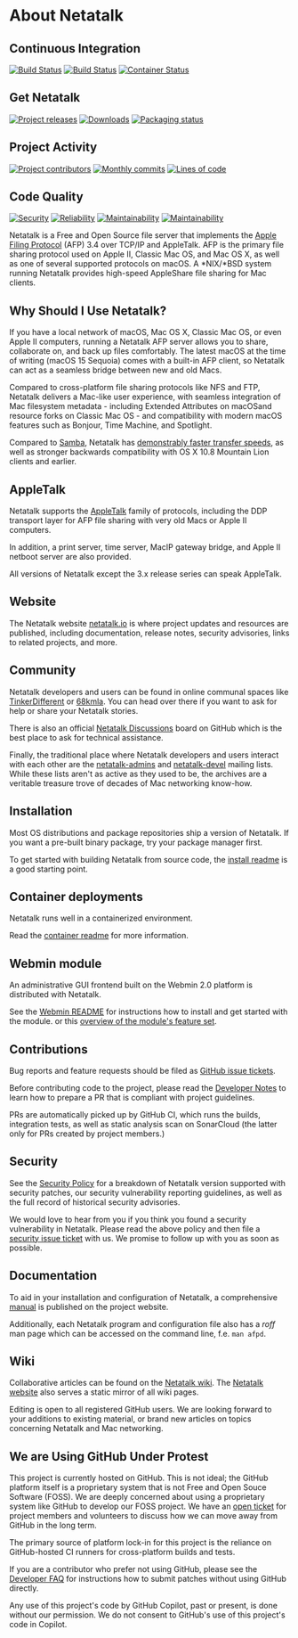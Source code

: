 # About Netatalk

## Continuous Integration

[![Build Status](https://github.com/Netatalk/netatalk/actions/workflows/build.yml/badge.svg)](https://github.com/Netatalk/netatalk/actions/workflows/build.yml)
[![Build Status](https://github.com/Netatalk/netatalk/actions/workflows/test.yml/badge.svg)](https://github.com/Netatalk/netatalk/actions/workflows/test.yml)
[![Container Status](https://github.com/Netatalk/netatalk/actions/workflows/containers.yml/badge.svg)](https://github.com/Netatalk/netatalk/actions/workflows/containers.yml)

## Get Netatalk

[![Project releases](https://img.shields.io/github/release/Netatalk/netatalk)](https://github.com/Netatalk/netatalk/releases)
[![Downloads](https://img.shields.io/github/downloads/Netatalk/netatalk/total)](https://github.com/Netatalk/netatalk/releases)
[![Packaging status](https://repology.org/badge/tiny-repos/netatalk.svg)](https://repology.org/project/netatalk/versions)

## Project Activity

[![Project contributors](https://img.shields.io/github/contributors/Netatalk/netatalk)](https://github.com/Netatalk/netatalk/graphs/contributors)
[![Monthly commits](https://img.shields.io/github/commit-activity/m/Netatalk/netatalk)](https://github.com/Netatalk/netatalk/graphs/commit-activity)
[![Lines of code](https://sonarcloud.io/api/project_badges/measure?project=Netatalk_netatalk&metric=ncloc)](https://sonarcloud.io/project/overview?id=Netatalk_netatalk)

## Code Quality

[![Security](https://sonarcloud.io/api/project_badges/measure?project=Netatalk_netatalk&metric=security_rating)](https://sonarcloud.io/project/overview?id=Netatalk_netatalk)
[![Reliability](https://sonarcloud.io/api/project_badges/measure?project=Netatalk_netatalk&metric=reliability_rating)](https://sonarcloud.io/project/overview?id=Netatalk_netatalk)
[![Maintainability](https://sonarcloud.io/api/project_badges/measure?project=Netatalk_netatalk&metric=sqale_rating)](https://sonarcloud.io/project/overview?id=Netatalk_netatalk)
[![Maintainability](https://sonarcloud.io/api/project_badges/measure?project=Netatalk_netatalk&metric=duplicated_lines_density)](https://sonarcloud.io/project/overview?id=Netatalk_netatalk)

Netatalk is a Free and Open Source file server that implements
the [Apple Filing Protocol](https://en.wikipedia.org/wiki/Apple_Filing_Protocol)
(AFP) 3.4 over TCP/IP and AppleTalk.
AFP is the primary file sharing protocol used on Apple II, Classic Mac OS, and Mac OS X,
as well as one of several supported protocols on macOS.
A *NIX/*BSD system running Netatalk provides high-speed AppleShare file sharing for Mac clients.

## Why Should I Use Netatalk?

If you have a local network of macOS, Mac OS X, Classic Mac OS, or even Apple II computers,
running a Netatalk AFP server allows you to share, collaborate on, and back up files comfortably.
The latest macOS at the time of writing (macOS 15 Sequoia) comes with a built-in AFP client,
so Netatalk can act as a seamless bridge between new and old Macs.

Compared to cross-platform file sharing protocols like NFS and FTP, Netatalk delivers a Mac-like user experience,
with seamless integration of Mac filesystem metadata - including Extended Attributes on macOSand resource forks
on Classic Mac OS - and compatibility with modern macOS features such as Bonjour, Time Machine, and Spotlight.

Compared to [Samba](https://www.samba.org/), Netatalk has [demonstrably faster transfer speeds](https://netatalk.io/docs/Benchmarks),
as well as stronger backwards compatibility with OS X 10.8 Mountain Lion clients and earlier.

## AppleTalk

Netatalk supports the [AppleTalk](https://en.wikipedia.org/wiki/AppleTalk) family of protocols,
including the DDP transport layer for AFP file sharing with very old Macs or Apple II computers.

In addition, a print server, time server, MacIP gateway bridge, and Apple II netboot server
are also provided.

All versions of Netatalk except the 3.x release series can speak AppleTalk.

## Website

The Netatalk website [netatalk.io](https://netatalk.io) is where project updates and resources are published,
including documentation, release notes, security advisories, links to related projects, and more.

## Community

Netatalk developers and users can be found in online communal spaces like [TinkerDifferent](https://tinkerdifferent.com/)
or [68kmla](https://68kmla.org/).
You can head over there if you want to ask for help or share your Netatalk stories.

There is also an official [Netatalk Discussions](https://github.com/Netatalk/netatalk/discussions) board
on GitHub which is the best place to ask for technical assistance.

Finally, the traditional place where Netatalk developers and users interact with each other
are the [netatalk-admins](https://sourceforge.net/p/netatalk/mailman/netatalk-admins/)
and [netatalk-devel](https://sourceforge.net/p/netatalk/mailman/netatalk-devel/) mailing lists.
While these lists aren't as active as they used to be,
the archives are a veritable treasure trove of decades of Mac networking know-how.

## Installation

Most OS distributions and package repositories ship a version of Netatalk.
If you want a pre-built binary package, try your package manager first.

To get started with building Netatalk from source code, the [install readme](https://netatalk.io/install)
is a good starting point.

## Container deployments

Netatalk runs well in a containerized environment.

Read the [container readme](https://netatalk.io/docker) for more information.

## Webmin module

An administrative GUI frontend built on the Webmin 2.0 platform is distributed with Netatalk.

See the [Webmin README](https://github.com/Netatalk/netatalk/blob/main/contrib/webmin_module/README.md)
for instructions how to install and get started with the module.
or this [overview of the module's feature set](https://netatalk.io/docs/Webmin-Module).

## Contributions

Bug reports and feature requests should be filed as [GitHub issue tickets](https://github.com/Netatalk/netatalk/issues).

Before contributing code to the project, please read the [Developer Notes](https://netatalk.io/docs/Developer-Notes)
to learn how to prepare a PR that is compliant with project guidelines.

PRs are automatically picked up by GitHub CI, which runs the builds, integration tests,
as well as static analysis scan on SonarCloud (the latter only for PRs created by project members.)

## Security

See the [Security Policy](https://netatalk.io/security) for a breakdown of Netatalk version supported with security patches,
our security vulnerability reporting guidelines, as well as the full record of historical security advisories.

We would love to hear from you if you think you found a security vulnerability in Netatalk.
Please read the above policy and then file a
[security issue ticket](https://github.com/Netatalk/netatalk/security/advisories/new) with us.
We promise to follow up with you as soon as possible.

## Documentation

To aid in your installation and configuration of Netatalk, a comprehensive [manual](https://netatalk.io/manual/en/)
is published on the project website.

Additionally, each Netatalk program and configuration file also has a _roff_ man page
which can be accessed on the command line, f.e. `man afpd`.

## Wiki

Collaborative articles can be found on the [Netatalk wiki](https://github.com/Netatalk/netatalk/wiki).
The [Netatalk website](https://netatalk.io/docs) also serves a static mirror of all wiki pages.

Editing is open to all registered GitHub users.
We are looking forward to your additions to existing material,
or brand new articles on topics concerning Netatalk and Mac networking.

## We are Using GitHub Under Protest

This project is currently hosted on GitHub. This is not ideal;
the GitHub platform itself is a proprietary system that is not Free and Open Souce Software (FOSS).
We are deeply concerned about using a proprietary system like GitHub to develop our FOSS project.
We have an [open ticket](https://gitlab.com/netatalk-team/netatalk/-/issues/1)
for project members and volunteers to discuss how we can move away from GitHub in the long term.

The primary source of platform lock-in for this project
is the reliance on GitHub-hosted CI runners for cross-platform builds and tests.

If you are a contributor who prefer not using GitHub, please see the [Developer FAQ](https://netatalk.io/docs/Developer-FAQ)
for instructions how to submit patches without using GitHub directly.

Any use of this project's code by GitHub Copilot, past or present, is done without our permission.
We do not consent to GitHub's use of this project's code in Copilot.
